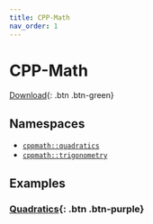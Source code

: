 ```yaml
---
title: CPP-Math
nav_order: 1
---
```

# CPP-Math

[Download](<https://github.com/https123456789/CPP-Math/archive/refs/heads/main.zip>){: .btn .btn-green}

## Namespaces

- [`cppmath::quadratics`](<https://https123456789.github.io/CPP-Math/docs/quadratics>)
- [`cppmath::trigonometry`](<https://https123456789.github.io/CPP-Math/docs/trigonometry>)

## Examples

### [Quadratics](<https://https123456789.github.io/CPP-Math/examples/quadratics.html>){: .btn .btn-purple}